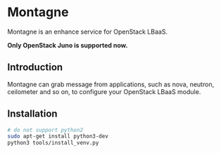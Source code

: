 # Montagne

Montagne is an enhance service for OpenStack LBaaS.

**Only OpenStack Juno is supported now.**

## Introduction

Montagne can grab message from applications, such as nova, neutron, ceilometer
and so on, to configure your OpenStack LBaaS module.

## Installation

```bash
# do not support python2
sudo apt-get install python3-dev
python3 tools/install_venv.py
```

